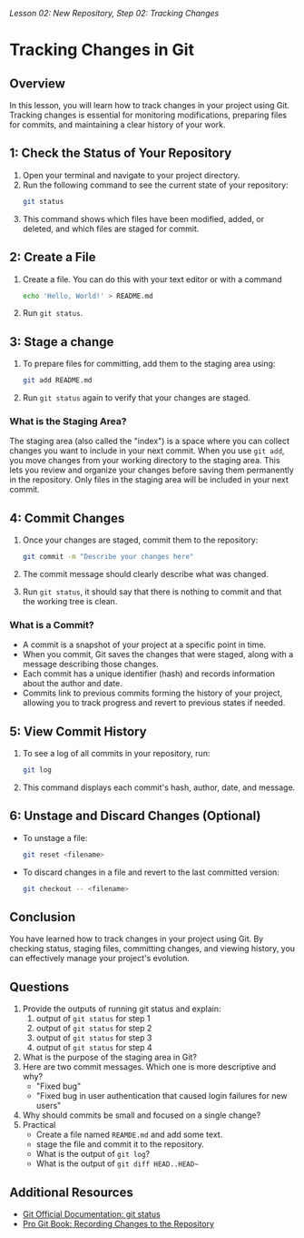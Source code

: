*Lesson 02: New Repository, Step 02: Tracking Changes*
# Tracking Changes in Git

## Overview

In this lesson, you will learn how to track changes in your project using Git. Tracking changes is essential for monitoring modifications, preparing files for commits, and maintaining a clear history of your work.

## 1: Check the Status of Your Repository

1. Open your terminal and navigate to your project directory.
2. Run the following command to see the current state of your repository:
   ```bash
   git status
   ```
3. This command shows which files have been modified, added, or deleted, and which files are staged for commit.


## 2: Create a File

1. Create a file. You can do this with your text editor or with a command

   ```bash
   echo 'Hello, World!' > README.md
   ```

2. Run `git status`.

## 3: Stage a change

1. To prepare files for committing, add them to the staging area using:

   ```bash
   git add README.md
   ```

2. Run `git status` again to verify that your changes are staged.

### What is the Staging Area?

The staging area (also called the "index") is a space where you can collect changes you want to include in your next commit. When you use `git add`, you move changes from your working directory to the staging area. This lets you review and organize your changes before saving them permanently in the repository. Only files in the staging area will be included in your next commit.

## 4: Commit Changes

1. Once your changes are staged, commit them to the repository:

   ```bash
   git commit -m "Describe your changes here"
   ```

2. The commit message should clearly describe what was changed.

3. Run `git status`, it should say that there is nothing to commit and that the working tree is clean.

### What is a Commit?

- A commit is a snapshot of your project at a specific point in time. 
- When you commit, Git saves the changes that were staged, along with a message describing those changes. 
- Each commit has a unique identifier (hash) and records information about the author and date. 
- Commits link to previous commits forming the history of your project, allowing you to track progress and revert to previous states if needed.

## 5: View Commit History

1. To see a log of all commits in your repository, run:
   ```bash
   git log
   ```
2. This command displays each commit's hash, author, date, and message.

## 6: Unstage and Discard Changes (Optional)

- To unstage a file:
  ```bash
  git reset <filename>
  ```
- To discard changes in a file and revert to the last committed version:
  ```bash
  git checkout -- <filename>
  ```

## Conclusion

You have learned how to track changes in your project using Git. By checking status, staging files, committing changes, and viewing history, you can effectively manage your project's evolution.

## Questions

1. Provide the outputs of running git status and explain:
   1. output of `git status` for step 1
   2. output of `git status` for step 2
   3. output of `git status` for step 3
   4. output of `git status` for step 4
2. What is the purpose of the staging area in Git?
3. Here are two commit messages. Which one is more descriptive and why?
   - "Fixed bug"
   - "Fixed bug in user authentication that caused login failures for new users"
4. Why should commits be small and focused on a single change?
5. Practical
    - Create a file named `REAMDE.md` and add some text.
    - stage the file and commit it to the repository.
    - What is the output of `git log`?
    - What is the output of `git diff HEAD..HEAD~`

## Additional Resources

- [Git Official Documentation: git status](https://git-scm.com/docs/git-status)
- [Pro Git Book: Recording Changes to the Repository](https://git-scm.com/book/en/v2/Git-Basics-Recording-Changes-to-the-Repository)

